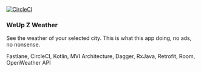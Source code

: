 [![CircleCI](https://circleci.com/gh/weupz/weather/tree/master.svg?style=svg)](https://circleci.com/gh/weupz/weather/tree/master)

### WeUp Z Weather

See the weather of your selected city. This is what this app doing, no ads, no nonsense.

Fastlane, CircleCI, Kotlin, MVI Architecture, Dagger, RxJava, Retrofit, Room, OpenWeather API
